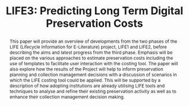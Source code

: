 ---
abstract: This paper will provide an overview of developments from the two phases
  of the LIFE (Lifecycle Information for E-Literature) project, LIFE1 and LIFE2, before
  describing the aims and latest progress from the third phase. Emphasis will be placed
  on the various approaches to estimate preservation costs including the use of templates
  to facilitate user interaction with the costing tool. The paper will also explore
  how the results of the Project will help to inform preservation planning and collection
  management decisions with a discussion of scenarios in which the LIFE costing tool
  could be applied. This will be supported by a description of how adopting institutions
  are already utilising LIFE tools and techniques to analyse and refine their existing
  preservation activity as well as to enhance their collection management decision
  making.
creators:
- Wheatley, Paul
- Hole, Brian
date: null
document_url: https://services.phaidra.univie.ac.at/api/object/o:294022/download
grand_parent: iPRES
institutions: []
keywords:
- san francisco
landing_page_url: https://phaidra.univie.ac.at/o:294022
language: eng
layout: publication
license: CC BY-SA 3.0 AT
notes_url: null
parent: iPRES 2009
publication_type: paper
size: 886979
slides_url: null
source_name: iPRES
title: 'LIFE3: Predicting Long Term Digital Preservation Costs'
year: 2009
---